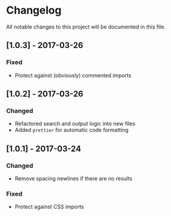 # Changelog

All notable changes to this project will be documented in this file.

## [1.0.3] - 2017-03-26
### Fixed
- Protect against (obviously) commented imports

## [1.0.2] - 2017-03-26
### Changed
- Refactored search and output logic into new files
- Added `prettier` for automatic code formatting

## [1.0.1] - 2017-03-24
### Changed
- Remove spacing newlines if there are no results

### Fixed
- Protect against CSS imports
